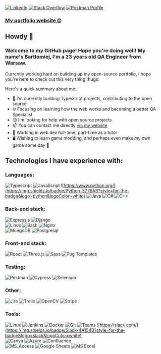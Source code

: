 <a href="https://www.linkedin.com/in/wisie/" target="_blank"><img alt="LinkedIn" src="https://img.shields.io/badge/LinkedIn-0077B5?style=for-the-badge&logo=linkedin&logoColor=white"></a>
<a href="https://stackoverflow.com/users/18636312/wisie"><img alt="Stack Overflow" src="https://img.shields.io/badge/Stack_Overflow-FE7A16?style=for-the-badge&logo=stack-overflow&logoColor=white"></img></a>
<a href="https://www.postman.com/wisieneu"><img alt="Postman Profile" src="https://img.shields.io/badge/Postman profile-FF6C37?style=for-the-badge&logo=postman&logoColor=white"></img></a>

### [My portfolio website 🙄](https://portfolio.wise-ee.xyz/)


## Howdy :cowboy_hat_face:
### Welcome to my GitHub page! Hope you're doing well! My name's Bartłomiej, I'm a 23 years old <strong>QA Engineer</strong> from Warsaw.</p>
<p> Currently working hard on building up my open-source portfolio, I hope you're here to check out this very thing :hugs:</p>

Here's a quick summary about me:

- 💭 I’m currently building Typescript projects, contributing to the open source
- 🌐 Focusing on learning how the web works and becoming a better QA Specialist
- 😊 I’m looking for help with open source projects
- 📫 You can contact me directly [via my website](https://portfolio.wise-ee.xyz/contact)
- 💼 Working in web dev full-time, part-time as a tutor
- 🖥  Wishing to learn game modding, and perhaps even make my own game some day 🤗  

## Technologies I have experience with:  

### Languages:  
![Typescript](https://img.shields.io/badge/TypeScript-007ACC?style=for-the-badge&logo=typescript&logoColor=white) ![JavaScript](https://img.shields.io/badge/JavaScript-F7DF1E?style=for-the-badge&logo=javascript&logoColor=black) ![https://www.python.org/](https://img.shields.io/badge/Python-3776AB?style=for-the-badge&logo=python&logoColor=white) ![Java](https://img.shields.io/badge/java-%23ED8B00.svg?style=for-the-badge&logo=openjdk&logoColor=white) ![C#](https://img.shields.io/badge/C%23-4D0080?style=for-the-badge&logo=csharp&logoColor=white) ![C++](https://img.shields.io/badge/C%2B%2B-00599C?style=for-the-badge&logo=c%2B%2B&logoColor=white)  

### Back-end stack:  
![Expressjs](https://img.shields.io/badge/express-404D59?style=for-the-badge&logo=express&logoColor=white) ![Django](https://img.shields.io/badge/Django-092E20?style=for-the-badge&logo=django&logoColor=white)  
![Linux](https://img.shields.io/badge/Linux-FCC624?style=for-the-badge&logo=linux&logoColor=black) ![Bash](https://img.shields.io/badge/Bash_Scripting-121011?style=for-the-badge&logo=gnu-bash&logoColor=white) ![Nginx](https://img.shields.io/badge/NGINX-38B2AC?style=for-the-badge&logo=nginx&logoColor=white)  
![MongoDB](https://img.shields.io/badge/MongoDB-%234ea94b.svg?style=for-the-badge&logo=mongodb&logoColor=white) ![Postgresql](https://img.shields.io/badge/PostgreSQL-316192?style=for-the-badge&logo=postgresql&logoColor=white)

### Front-end stack:  
![React](https://img.shields.io/badge/React-20232A?style=for-the-badge&logo=react&logoColor=61DAFB)  ![Three.js](https://img.shields.io/badge/three.js-3776AB?style=for-the-badge&logo=three.js&logoColor=white) ![Sass](https://img.shields.io/badge/Sass-CC6699?style=for-the-badge&logo=sass&logoColor=white) ![Pug Templates](https://img.shields.io/badge/Pug-FFF?style=for-the-badge&logo=pug&logoColor=A86454)
  
### Testing: 
![Postman](https://img.shields.io/badge/Postman-FF6C37?style=for-the-badge&logo=postman&logoColor=white) ![Cypress](https://img.shields.io/badge/-cypress-%23E5E5E5?style=for-the-badge&logo=cypress&logoColor=058a5e) ![Selenium](https://img.shields.io/badge/-selenium-%43B02A?style=for-the-badge&logo=selenium&logoColor=white)   

### Other:  
![Jira](https://img.shields.io/badge/Jira-0052CC?style=for-the-badge&logo=Jira&logoColor=white) ![Trello](https://img.shields.io/badge/Trello-0052CC?style=for-the-badge&logo=trello&logoColor=white) ![OpenCV](https://img.shields.io/badge/Opencv-1F71D3?style=for-the-badge&logo=opencv&logoColor=white) ![Stripe](https://img.shields.io/badge/Stripe-626CD9?style=for-the-badge&logo=Stripe&logoColor=white)

### Tools:    
![Linux](https://img.shields.io/badge/Linux-FCC624?style=for-the-badge&logo=linux&logoColor=black) ![Jenkins](https://img.shields.io/badge/jenkins-%232C5263.svg?style=for-the-badge&logo=jenkins&logoColor=white) ![Docker](https://img.shields.io/badge/Docker-1d63ed?style=for-the-badge&logo=docker&logoColor=white) ![Git](https://img.shields.io/badge/git-%23F05033.svg?style=for-the-badge&logo=git&logoColor=white) ![Teams](https://img.shields.io/badge/Teams-6264A7?style=for-the-badge&logo=microsoft-teams&logoColor=white) ![https://slack.com/](https://img.shields.io/badge/Slack-4A154B?style=for-the-badge&logo=slack&logoColor=white)  
![Canva](https://img.shields.io/badge/Canva-%2300C4CC.svg?style=for-the-badge&logo=Canva&logoColor=white) ![Azure](https://img.shields.io/badge/Azure-0089D6?style=for-the-badge&logo=microsoft-azure&logoColor=white) ![Confluence](https://img.shields.io/badge/confluence-%23172BF4.svg?style=for-the-badge&logo=confluence&logoColor=white)  
![MS_Access](https://img.shields.io/badge/MS_Access-A4373A?style=for-the-badge&logo=microsoft-access&logoColor=white) ![Google Sheets](https://img.shields.io/badge/Sheets-34A853?style=for-the-badge&logo=google-sheets&logoColor=white) ![MS Excel](https://img.shields.io/badge/MS_Excel-217346?style=for-the-badge&logo=microsoft-excel&logoColor=white) 
